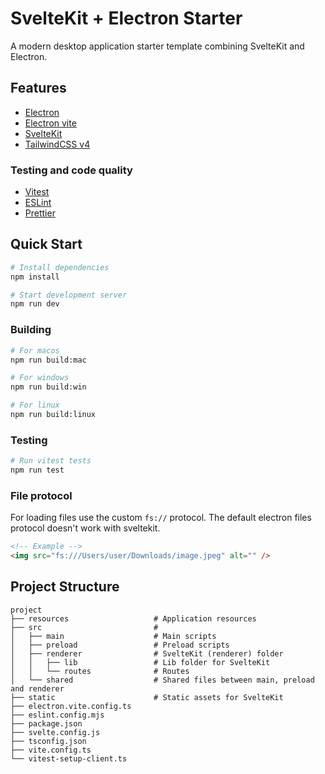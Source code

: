 # SvelteKit + Electron Starter

A modern desktop application starter template combining SvelteKit and Electron.

## Features

- [Electron](https://www.electronjs.org/)
- [Electron vite](https://electron-vite.org/)
- [SvelteKit](https://svelte.dev/docs/kit/introduction)
- [TailwindCSS v4](https://tailwindcss.com/)

### Testing and code quality

- [Vitest](https://vitest.dev/)
- [ESLint](https://eslint.org/)
- [Prettier](https://prettier.io/)

## Quick Start

```bash
# Install dependencies
npm install

# Start development server
npm run dev
```

### Building

```bash
# For macos
npm run build:mac

# For windows
npm run build:win

# For linux
npm run build:linux
```

### Testing

```bash
# Run vitest tests
npm run test
```

### File protocol

For loading files use the custom `fs://` protocol. The default electron files protocol doesn't work with sveltekit.

```html
<!-- Example -->
<img src="fs:///Users/user/Downloads/image.jpeg" alt="" />
```

## Project Structure

```shell
project
├── resources                   # Application resources
├── src                         #
│   ├── main                    # Main scripts
│   ├── preload                 # Preload scripts
│   ├── renderer                # SvelteKit (renderer) folder
│   │   ├── lib                 # Lib folder for SvelteKit
│   │   └── routes              # Routes
│   └── shared                  # Shared files between main, preload and renderer
├── static                      # Static assets for SvelteKit
├── electron.vite.config.ts
├── eslint.config.mjs
├── package.json
├── svelte.config.js
├── tsconfig.json
├── vite.config.ts
└── vitest-setup-client.ts
```
